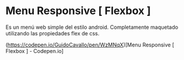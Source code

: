 # Menu Responsive [ Flexbox ]
Es un menú web simple del estilo android. Completamente maquetado utilizando las propiedades flex de css.

(https://codepen.io/GuidoCavallo/pen/WzMNqX)[Menu Responsive [ Flexbox ] - Codepen.io]
